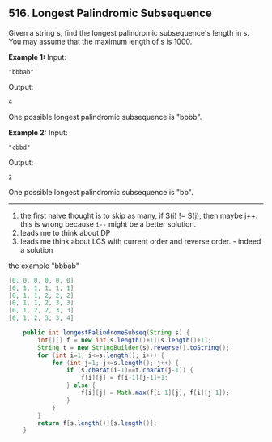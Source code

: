 ## 516. Longest Palindromic Subsequence

Given a string s, find the longest palindromic subsequence's length in s. You may assume that the maximum length of s is 1000.

**Example 1:**
Input: 

```
"bbbab"
```

Output: 

```
4
```

One possible longest palindromic subsequence is "bbbb".



**Example 2:**
Input:

```
"cbbd"
```

Output:

```
2
```

One possible longest palindromic subsequence is "bb".

---

1. the first naive thought is to skip as many, if S(i) != S(j), then maybe j++. this is wrong because `i--` might be a better solution.
2. leads me to think about DP
3. leads me think about LCS with current order and reverse order. - indeed a solution

the example "bbbab"

```java
[0, 0, 0, 0, 0, 0]
[0, 1, 1, 1, 1, 1]
[0, 1, 1, 2, 2, 2]
[0, 1, 1, 2, 3, 3]
[0, 1, 2, 2, 3, 3]
[0, 1, 2, 3, 3, 4]
```

```java
    public int longestPalindromeSubseq(String s) {
        int[][] f = new int[s.length()+1][s.length()+1];
        String t = new StringBuilder(s).reverse().toString();
        for (int i=1; i<=s.length(); i++) {
            for (int j=1; j<=s.length(); j++) {
                if (s.charAt(i-1)==t.charAt(j-1)) {
                    f[i][j] = f[i-1][j-1]+1;
                } else {
                    f[i][j] = Math.max(f[i-1][j], f[i][j-1]);
                }
            }
        }
        return f[s.length()][s.length()];
    }
```

